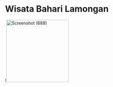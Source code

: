 # Wisata Bahari Lamongan
!<img width="205" alt="Screenshot (688)" src="https://user-images.githubusercontent.com/116758794/198186638-7a075ab1-c4f5-473e-ae20-84fd0c86bf92.png">
